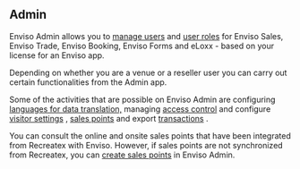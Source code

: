 ## Admin


Enviso Admin allows you to [manage users](UUID-c3885bbd-a7e7-986c-8904-f7af1902ec63.html) and [user roles](UUID-64b61c52-1bab-2418-aa00-06c58b91b6bd.html) for Enviso Sales, Enviso Trade, Enviso Booking, Enviso Forms and eLoxx - based on your license for an Enviso app.

Depending on whether you are a venue or a reseller user you can carry out certain functionalities from the Admin app.

Some of the activities that are possible on Enviso Admin are configuring [languages for data translation,](UUID-83bdb606-cba5-2c0c-3388-8de10cf5b0ba.html) managing [access control](UUID-32902b4a-c4cf-bbe6-74a9-5462f55fd0f1.html) and configure [visitor settings](UUID-12f0ea55-8c91-e90e-aae3-72eba94833fc.html) , [sales points](UUID-91020bd8-3f00-8d7f-fefb-24516a78c0fa.html) and export [transactions](UUID-3ad50c4d-613f-3f17-b3cd-107406cf9e82.html) .

[](#) You can consult the online and onsite sales points that have been integrated from Recreatex with Enviso. However, if sales points are not synchronized from Recreatex, you can [create sales points](UUID-81c20560-7298-4258-bea8-343152772ff3.html) in Enviso Admin.